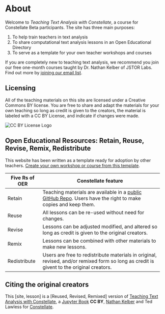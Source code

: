 # About
Welcome to *Teaching Text Analysis with Constellate*, a course for Constellate Beta participants.   The site has three main purposes:

1. To help train teachers in text analysis
2. To share computational text analysis lessons in an Open Educational Directory
3. To serve as a template for your own teacher workshops and courses

If you are completely new to teaching text analysis, we recommend you join our free one-month courses taught by Dr. Nathan Kelber of JSTOR Labs. Find out more by [joining our email list](mailto:tdm@ithaka.org?Subject=Joining%20Constellate%20Community). 

## Licensing

All of the teaching materials on this site are licensed under a Creative Commons BY license. You are free to share and adapt the materials for your own teaching so long as credit is given to the creators, the material is labeled with a CC BY License, and indicate if changes were made.

![CC BY License Logo](https://ithaka-labs.s3.amazonaws.com/static-files/images/tdm/tdmdocs/CC_BY.png)

## Open Educational Resources: Retain, Reuse, Revise, Remix, Redistribute

This website has been written as a template ready for adoption by other teachers. [Create your own workshop or course from this template](./create-your-own.md). 

|Five Rs of OER|Constellate feature|
|---|---|
|Retain| Teaching materials are available in a [public GitHub Repo](https://github.com/ithaka/tdm-notebooks). Users have the right to make copies and keep them.|
|Reuse| All lessons can be re-used without need for changes.|
|Revise| Lessons can be adjusted modified, and altered so long as credit is given to the original creators.|
|Remix| Lessons can be combined with other materials to make new lessons.|
|Redistribute| Users are free to redistribute materials in original, revised, and/or remixed form so long as credit is givent to the original creators.|

## Citing the original creators

This [site, lesson] is a [Reused, Revised, Remixed] version of
[Teaching Text Analysis with Constellate](https://github.com/ithaka/tdm-notebooks), a [Jupyter Book](http://jupyterbook.org) **CC BY**, [Nathan Kelber](http://nkelber.com) and Ted Lawless for [Constellate](https://constellate.org).

